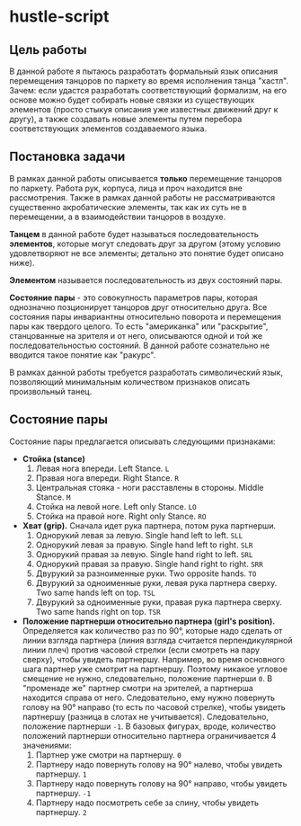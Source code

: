 # hustle-script

## Цель работы

В данной работе я пытаюсь разработать формальный язык описания перемещения танцоров по паркету во время исполнения танца "хастл". Зачем: если удастся разработать соответствующий формализм, на его основе можно будет собирать новые связки из существующих элементов (просто стыкуя описания уже известных движений друг к другу), а также создавать новые элементы путем перебора соответствующих элементов создаваемого языка.

## Постановка задачи

В рамках данной работы описывается **только** перемещение танцоров по паркету. Работа рук, корпуса, лица и проч находится вне рассмотрения. Также в рамках данной работы не рассматриваются существенно акробатические элементы, так как их суть не в перемещении, а в взаимодействии танцоров в воздухе.

**Танцем** в данной работе будет называться последовательность **элементов**, которые могут следовать друг за другом (этому условию удовлетворяют не все элементы; детально это понятие будет описано ниже). 

**Элементом** называется последовательность из двух состояний пары. 

**Состояние пары** - это совокупность параметров пары, которая однозначно позционирует танцоров друг относительно друга. Все состояния пары инвариантны относительно поворота и перемещения пары как твердого целого. То есть "американка" или "раскрытие", станцованные на зрителя и от него, описываются одной и той же последовательностью состояний. В данной работе сознательно не вводится такое понятие как "ракурс".

В рамках данной работы требуется разработать символический язык, позволяющий минимальным количеством признаков описать произвольный танец.

## Состояние пары

Состояние пары предлагается описывать следующими признаками:
- **Стойка (stance)** 
  1. Левая нога впереди. Left Stance. `L`
  2. Правая нога впереди. Right Stance. `R`
  3. Центральная стояка - ноги расставлены в стороны. Middle Stance. `M`
  4. Стойка на левой ноге. Left only Stance. `LO`
  5. Стойка на правой ноге. Right only Stance. `RO`
- **Хват (grip).** Сначала идет рука партнера, потом рука партнерши.
  1. Однорукий левая за левую. Single hand left to left. `SLL`
  2. Однорукий левая за правую. Single hand left to right. `SLR`
  3. Однорукий правая за левую. Single hand right to left. `SRL`
  4. Однорукий правая за правую. Single hand right to right. `SRR`
  5. Двурукий за разноименные руки. Two opposite hands. `TO`
  6. Двурукий за одноименные руки, левая рука партнера сверху. Two same hands left on top. `TSL`
  7. Двурукий за одноименные руки, правая рука партнера сверху. Two same hands right on top. `TSR`
- **Положение партнерши относительно партнера (girl's position).** Определяется как количество раз по 90&deg;, которые надо сделать от линии взгляда партнера (линия взгляда считается перпендикулярной линии плеч) против часовой стрелки (если смотреть на пару сверху), чтобы увидеть партнершу. Например, во время основного шага партнер уже смотрит на партнершу. Поэтому никакое угловое смещение не нужно, следовательно, положение партнерши `0`. В "променаде же" партнер смотри на зрителей, а партнерша находится справа от него. Следовательно, ему нужно повернуть голову на 90&deg; направо (то есть по часовой стрелке), чтобы увидеть партнершу (разница в слотах не учитывается). Следовательно, положение партнерши `-1`. В базовых фигурах, вроде, количество положений партнерши относительно партнера ограничивается 4 значениями:
  1. Партнер уже смотри на партнершу. `0`
  2. Партнеру надо повернуть голову на 90&deg; налево, чтобы увидеть партнершу. `1`
  3. Партнеру надо повернуть голову на 90&deg; направо, чтобы увидеть партнершу. `-1`
  4. Партнеру надо посмотреть себе за спину, чтобы увидеть партнершу. `2`
